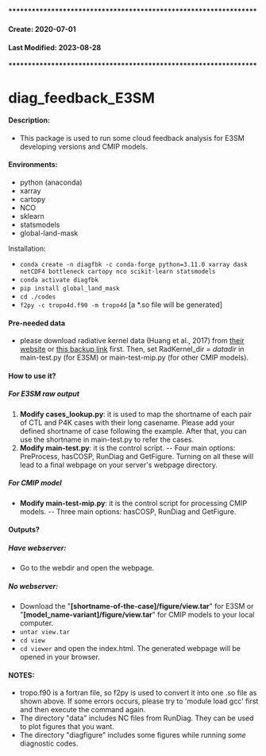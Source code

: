 #### ****************************************************************
####    Create: 2020-07-01 
####    Last Modified: 2023-08-28
#### ****************************************************************


# diag_feedback_E3SM

#### Description:
- This package is used to run some cloud feedback analysis for E3SM developing versions and CMIP models.

#### Environments:
- python (anaconda)
- xarray 
- cartopy
- NCO
- sklearn
- statsmodels
- global-land-mask

Installation:

- `conda create -n diagfbk -c conda-forge python=3.11.0 xarray dask netCDF4 bottleneck cartopy nco scikit-learn statsmodels`
- `conda activate diagfbk`
- `pip install global_land_mask`
- `cd ./codes` 
- `f2py -c tropo4d.f90 -m tropo4d` [a *.so file will be generated]

#### Pre-needed data
- please download radiative kernel data (Huang et al., 2017) from [their website](https://www.dropbox.com/sh/ngfb7bxhwcbxwu8/AAC6AIha5rLjsl3lUZPiLO6Ua/toa?dl=0&subfolder_nav_tracking=1) or [this backup link](https://portal.nersc.gov/project/mp193/qinyi/DATA/Huang_kernel_data/) first. Then, set RadKernel_dir = *datadir* in main-test.py (for E3SM) or main-test-mip.py (for other CMIP models).

#### How to use it?
##### For E3SM raw output
1. **Modify cases_lookup.py**: it is used to map the shortname of each pair of CTL and P4K cases with their long casename. Please add your defined shortname of case following the example. After that, you can use the shortname in main-test.py to refer the cases.
2. **Modify main-test.py**: it is the control script.
-- Four main options: PreProcess, hasCOSP, RunDiag and GetFigure. Turning on all these will lead to a final webpage on your server's webpage directory. 

##### For CMIP model
- **Modify main-test-mip.py**: it is the control script for processing CMIP models. 
-- Three main options: hasCOSP, RunDiag and GetFigure.


#### Outputs?
##### Have webserver:
-   Go to the webdir and open the webpage.
##### No webserver: 
-   Download the "**[shortname-of-the-case]/figure/view.tar**" for E3SM or "**[model_name-variant]/figure/view.tar**" for CMIP models to your local computer.
-   `untar view.tar`
-   `cd view`
-   `cd viewer` and open the index.html. The generated webpage will be opened in your browser. 


#### NOTES: 
- tropo.f90 is a fortran file, so f2py is used to convert it into one .so file as shown above. If some errors occurs, please try to 'module load gcc' first and then execute the command again.
- The directory "data" includes NC files from RunDiag. They can be used to plot figures that you want.  
- The directory "diagfigure" includes some figures while running *some* diagnostic codes.  

